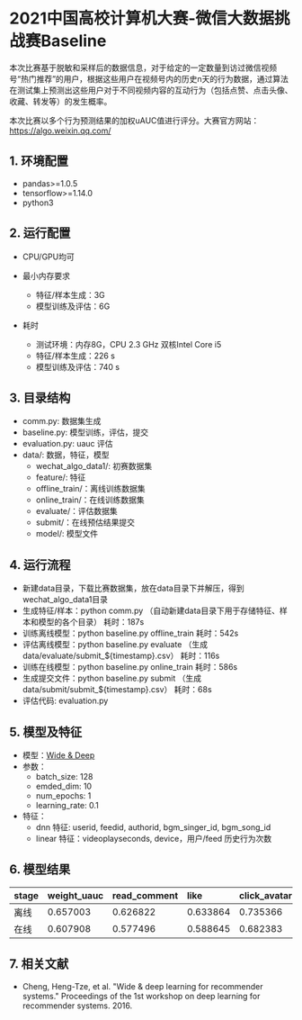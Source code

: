 # **2021中国高校计算机大赛-微信大数据挑战赛Baseline**

本次比赛基于脱敏和采样后的数据信息，对于给定的一定数量到访过微信视频号“热门推荐”的用户，根据这些用户在视频号内的历史n天的行为数据，通过算法在测试集上预测出这些用户对于不同视频内容的互动行为（包括点赞、点击头像、收藏、转发等）的发生概率。 

本次比赛以多个行为预测结果的加权uAUC值进行评分。大赛官方网站：https://algo.weixin.qq.com/

## **1. 环境配置**

- pandas>=1.0.5
- tensorflow>=1.14.0
- python3

## **2. 运行配置**

- CPU/GPU均可
- 最小内存要求
    - 特征/样本生成：3G
    - 模型训练及评估：6G

- 耗时
    - 测试环境：内存8G，CPU 2.3 GHz 双核Intel Core i5
    - 特征/样本生成：226 s
    - 模型训练及评估：740 s 
    
## **3. 目录结构**

- comm.py: 数据集生成
- baseline.py: 模型训练，评估，提交
- evaluation.py: uauc 评估
- data/: 数据，特征，模型
    - wechat_algo_data1/: 初赛数据集
    - feature/: 特征
    - offline_train/：离线训练数据集
    - online_train/：在线训练数据集
    - evaluate/：评估数据集
    - submit/：在线预估结果提交
    - model/: 模型文件

## **4. 运行流程**
- 新建data目录，下载比赛数据集，放在data目录下并解压，得到wechat_algo_data1目录
- 生成特征/样本：python comm.py （自动新建data目录下用于存储特征、样本和模型的各个目录）  耗时：187s
- 训练离线模型：python baseline.py offline_train   耗时：542s
- 评估离线模型：python baseline.py evaluate  （生成data/evaluate/submit_${timestamp}.csv）   耗时：116s
- 训练在线模型：python baseline.py online_train    耗时：586s
- 生成提交文件：python baseline.py submit  （生成data/submit/submit_${timestamp}.csv）   耗时：68s
- 评估代码: evaluation.py 

## **5. 模型及特征**
- 模型：[Wide & Deep](https://dl.acm.org/doi/pdf/10.1145/2988450.2988454)
- 参数：
    - batch_size: 128
    - emded_dim: 10
    - num_epochs: 1
    - learning_rate: 0.1
- 特征：
    - dnn 特征: userid, feedid, authorid, bgm_singer_id, bgm_song_id
    - linear 特征：videoplayseconds, device，用户/feed 历史行为次数
  
## **6. 模型结果**

|stage  |weight_uauc |read_comment|like|click_avatar|forward| 
|:---- |:----  |:----  |:----  |:----  |:----|
| 离线  | 0.657003 |0.626822 |0.633864  |0.735366 |0.690416 | 
| 在线  | 0.607908| 0.577496 |0.588645  |0.682383  |0.638398 | 
   
## **7. 相关文献**
* Cheng, Heng-Tze, et al. "Wide & deep learning for recommender systems." Proceedings of the 1st workshop on deep learning for recommender systems. 2016.

   



